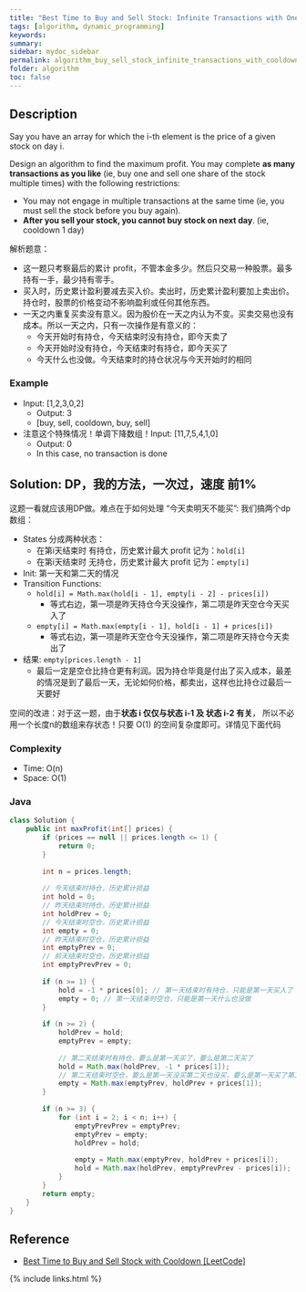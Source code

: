 ```yaml
---
title: "Best Time to Buy and Sell Stock: Infinite Transactions with One Day Cooldown after Each Sell"
tags: [algorithm, dynamic_programming]
keywords:
summary:
sidebar: mydoc_sidebar
permalink: algorithm_buy_sell_stock_infinite_transactions_with_cooldown.html
folder: algorithm
toc: false
---
```


## Description
Say you have an array for which the i-th element is the price of a given stock on day i.

Design an algorithm to find the maximum profit. 
You may complete **as many transactions as you like** (ie, buy one and sell one share of the stock multiple times) with the following restrictions:

* You may not engage in multiple transactions at the same time (ie, you must sell the stock before you buy again).
* **After you sell your stock, you cannot buy stock on next day**. (ie, cooldown 1 day)

解析题意：
* 这一题只考察最后的累计 profit，不管本金多少。然后只交易一种股票。最多持有一手，最少持有零手。
* 买入时，历史累计盈利要减去买入价。卖出时，历史累计盈利要加上卖出价。持仓时，股票的价格变动不影响盈利或任何其他东西。
* 一天之内重复买卖没有意义。因为股价在一天之内认为不变。买卖交易也没有成本。所以一天之内，只有一次操作是有意义的：
  * 今天开始时有持仓，今天结束时没有持仓，即今天卖了
  * 今天开始时没有持仓，今天结束时有持仓，即今天买了
  * 今天什么也没做。今天结束时的持仓状况与今天开始时的相同

### Example
* Input: [1,2,3,0,2]
  * Output: 3
  * [buy, sell, cooldown, buy, sell]
* 注意这个特殊情况！单调下降数组！Input: [11,7,5,4,1,0]
  * Output: 0
  * In this case, no transaction is done

## Solution: DP，我的方法，一次过，速度 前1%
这题一看就应该用DP做。难点在于如何处理 “今天卖明天不能买”: 我们搞两个dp数组：
* States 分成两种状态：
  * 在第i天结束时 有持仓，历史累计最大 profit 记为：`hold[i]`
  * 在第i天结束时 无持仓，历史累计最大 profit 记为：`empty[i]`
* Init: 第一天和第二天的情况
* Transition Functions:
  * `hold[i] = Math.max(hold[i - 1], empty[i - 2] - prices[i])`
    * 等式右边，第一项是昨天持仓今天没操作，第二项是昨天空仓今天买入了
  * `empty[i] = Math.max(empty[i - 1], hold[i - 1] + prices[i])`
    * 等式右边，第一项是昨天空仓今天没操作，第二项是昨天持仓今天卖出了
* 结果: `empty[prices.length - 1]`
  * 最后一定是空仓比持仓更有利润。因为持仓毕竟是付出了买入成本，最差的情况是到了最后一天，无论如何价格，都卖出，这样也比持仓过最后一天要好

空间的改进：对于这一题，由于**状态 i 仅仅与状态 i-1 及 状态 i-2 有关**，
所以不必用一个长度n的数组来存状态！只要 O(1) 的空间复杂度即可。详情见下面代码

### Complexity
* Time: O(n)
* Space: O(1)

### Java
```java
class Solution {
    public int maxProfit(int[] prices) {
        if (prices == null || prices.length <= 1) {
            return 0;
        }
        
        int n = prices.length;
        
        // 今天结束时持仓，历史累计损益
        int hold = 0;
        // 昨天结束时持仓，历史累计损益
        int holdPrev = 0;
        // 今天结束时空仓，历史累计损益
        int empty = 0;
        // 昨天结束时空仓，历史累计损益
        int emptyPrev = 0;
        // 前天结束时空仓，历史累计损益
        int emptyPrevPrev = 0;
        
        if (n >= 1) {
            hold = -1 * prices[0]; // 第一天结束时有持仓，只能是第一天买入了
            empty = 0; // 第一天结束时空仓，只能是第一天什么也没做
        }
        
        if (n >= 2) {
            holdPrev = hold;
            emptyPrev = empty;
            
            // 第二天结束时有持仓，要么是第一天买了，要么是第二天买了
            hold = Math.max(holdPrev, -1 * prices[1]);
            // 第二天结束时空仓，要么是第一天没买第二天也没买，要么是第一天买了第二天卖了
            empty = Math.max(emptyPrev, holdPrev + prices[1]);
        }
        
        if (n >= 3) {
            for (int i = 2; i < n; i++) {
                emptyPrevPrev = emptyPrev;
                emptyPrev = empty;
                holdPrev = hold;
                
                empty = Math.max(emptyPrev, holdPrev + prices[i]);
                hold = Math.max(holdPrev, emptyPrevPrev - prices[i]);
            }
        }
        return empty;
    }
}
```

## Reference
* [Best Time to Buy and Sell Stock with Cooldown [LeetCode]](https://leetcode.com/problems/best-time-to-buy-and-sell-stock-with-cooldown/description/)

{% include links.html %}
